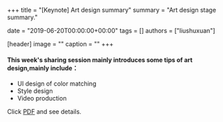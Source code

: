 +++
title = "[Keynote] Art design summary"
summary = "Art design stage summary."

date = "2019-06-20T00:00:00+00:00"
tags = []
authors = ["liushuxuan"]

[header]
image = ""
caption = ""
+++
#### This week's sharing session mainly introduces some tips of art design,mainly include：
- UI design of color matching
- Style design  
- Video production

Click [PDF]() and see details.
